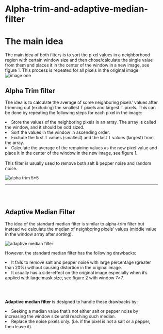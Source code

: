 # Alpha-trim-and-adaptive-median-filter
<h1>The main idea</h1>
The main idea of both filters is to sort the pixel values 
in a neighborhood region with certain window size and then 
chose/calculate the single value from them and places it in the center of the window in a new image, 
see figure 1. This process is repeated for all pixels in the original image.
<br>
<img src="https://user-images.githubusercontent.com/114557942/210007073-a8b86c2a-d056-4b3c-bb6b-f74b88a2dd33.PNG" alt="image one" title="filters image">
<br>
<h2>Alpha Trim filter</h2>
<p>
The idea is to calculate the average of some neighboring pixels' values after
trimming out (excluding) the smallest T pixels and largest T pixels. This can be done by 
repeating the following steps for each pixel in the image:
  <dt>
  <li>Store the values of the neighboring pixels in an array. The array is called the window, and it should be odd sized.</li>
    <li>Sort the values in the window in ascending order.</li>
    <li>Exclude the first T values (smallest) and the last T values (largest) from the array.</li>
    <li>Calculate the average of the remaining values as the new pixel value and place it in the center of the window in the new image, see figure 1.</li>
  </dt>
  <br>
  This filter is usually used to remove both salt & pepper noise and random noise. 
</p>
<p>
  <img src= "https://user-images.githubusercontent.com/114557942/210009252-d90c5280-a9de-4408-8fb8-1f0cbc53902a.PNG" alt="alpha trim 5*5" title ="alpha trim 5*5 with trim value = 3" >
</p>
<hr>
<br>
<br>
<h2>Adaptive Median Filter</h2>
<p>The idea of the standard median filter is similar to alpha-trim filter 
  but instead we calculate the median of neighboring pixels' values (middle value in the window array after sorting). 
</p>
<img src="https://user-images.githubusercontent.com/114557942/210010184-3f8d1bcc-323f-44ce-b407-fc13770e66c5.PNG" title="adaptive median filter" alt ="adaptive median filter">

<p>
  However, the standard median filter has the following drawbacks:
  <dt>
<li>It fails to remove salt and pepper noise with large percentage (greater than 20%) without causing distortion in the original image.</li>
<li>It usually has a side-effect on the original image especially when it’s applied with large mask size, see figure 2 with window 7×7.</li> 
    </dt>
</p>
<br>
<br>
<p>
  <strong>Adaptive median filter</strong> is designed to handle these drawbacks by:
  <dt>
<li>Seeking a median value that’s not either salt or pepper noise by increasing the window size until reaching such median.</li>
<li>Replace the noise pixels only. (i.e. if the pixel is not a salt or a pepper, then leave it).</li> 
    </dt>
</p>
